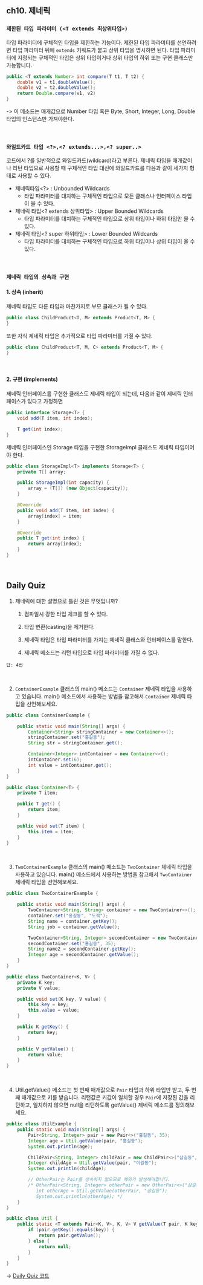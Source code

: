 ## ch10. 제네릭
### `제한된 타입 파라미터 (<T extends 최상위타입>)`
타입 파라미터에 구체적인 타입을 제한하는 기능이다. 제한된 타입 파라미터를 선언하려면 타입 파라미터 뒤에 `extends` 키워드가 붙고 상위 타입을 명시하면 된다. 타입 파라미터에 지정되는 구체적인 타입은 상위 타입이거나 상위 타입의 하위 또는 구현 클래스만 가능합니다. 

```java
public <T extends Number> int compare(T t1, T t2) {
	double v1 = t1.doubleValue();
	double v2 = t2.doubleValue();
	return Double.compare(v1, v2)
}
```

-> 이 메소드는 매개값으로 Number 타입 혹은 Byte, Short, Integer, Long, Double타입의 인스턴스만 가져야한다.

<br>

### `와일드카드 타입 <?>,<? extends...>,<? super..>`
코드에서 ?를 일반적으로 와일드카드(wildcard)라고 부른다. 제네릭 타입을 매개값이나 리턴 타입으로 사용할 때 구체적인 타입 대신에 와일드카드를 다음과 같이 세가지 형태로 사용할 수 있다.

- 제네릭타입<?> : Unbounded Wildcards
    - 타입 파라미터를 대치하는 구체적인 타입으로 모든 클래스나 인터페이스 타입이 올 수 있다.
- 제네릭 타입<? extends 상위타입> : Upper Bounded Wildcards
    - 타입 파라미터를 대치하는 구체적인 타입으로 상위 타입이나 하위 타입만 올 수 있다.
- 제네릭 타입<? super 하위타입> : Lower Bounded Wildcards
    - 타입 파라미터를 대치하는 구체적인 타입으로 하위 타입이나 상위 타입이 올 수 있다.

<br>

### `제네릭 타입의 상속과 구현`
#### 1. 상속 (inherit)
제네릭 타입도 다른 타입과 마찬가지로 부모 클래스가 될 수 있다.
```java
public class ChildProduct<T, M> extends Product<T, M> {
}
```
또한 자식 제네릭 타입은 추가적으로 타입 파라미터를 가질 수 있다.
```java
public class ChildProduct<T, M, C> extends Product<T, M> {
}
```

<br>

#### 2. 구현 (implements)
제네릭 인터페이스를 구현한 클래스도 제네릭 타입이 되는데, 다음과 같이 제네릭 인터페이스가 있다고 가정하면
```java
public interface Storage<T> {
	void add(T item, int index);

	T get(int index);
}
```
제네릭 인터페이스인 Storage<T> 타입을 구현한 StorageImpl 클래스도 제네릭 타입이어야 한다.
```java
public class StorageImpl<T> implements Storage<T> {
	private T[] array;

	public StorageImpl(int capacity) {
		array = (T[]) (new Object[capacity]);
	}

	@Override
	public void add(T item, int index) {
		array[index] = item;
	}

	@Override
	public T get(int index) {
		return array[index];
	}
}
```

<br>

## Daily Quiz
1. 제네릭에 대한 설명으로 틀린 것은 무엇입니까?

    1) 컴파일시 강한 타입 체크를 할 수 있다.

    2) 타입 변환(casting)을 제거한다.

    3) 제네릭 타입은 타입 파라미터를 가지는 제네릭 클래스와 인터페이스를 말한다.

    4) 제네릭 메소드는 리턴 타입으로 타입 파라미터를 가질 수 없다.

```
답: 4번
```
<br>

2. `ContainerExample` 클래스의 main() 메소드는 `Container` 제네릭 타입을 사용하고 있습니다. main() 메소드에서 사용하는 방법을 참고해서 `Container` 제네릭 타입을 선언해보세요.
```java
public class ContainerExample {

	public static void main(String[] args) {
		Container<String> stringContainer = new Container<>();
		stringContainer.set("홍길동");
		String str = stringContainer.get();

		Container<Integer> intContainer = new Container<>();
		intContainer.set(6);
		int value = intContainer.get();
	}
}
```
```java
public class Container<T> {
    private T item;

    public T get() {
        return item;
    }

    public void set(T item) {
        this.item = item;
    }
}
```

<br>

3. `TwoContainerExample` 클래스의 main() 메소드는 `TwoContainer` 제네릭 타입을 사용하고 있습니다. main() 메소드에서 사용하는 방법을 참고해서 `TwoContainer` 제네릭 타입을 선언해보세요.
```java
public class TwoContainerExample {

	public static void main(String[] args) {
		TwoContainer<String, String> container = new TwoContainer<>();
		container.set("홍길동", "도적");
		String name = container.getKey();
		String job = container.getValue();

		TwoContainer<String, Integer> secondContainer = new TwoContainer<>();
		secondContainer.set("홍길동", 35);
		String name2 = secondContainer.getKey();
		Integer age = secondContainer.getValue();
	}
}
```
```java
public class TwoContainer<K, V> {
    private K key;
    private V value;

    public void set(K key, V value) {
        this.key = key;
        this.value = value;
    }

    public K getKey() {
        return key;
    }

    public V getValue() {
        return value;
    }
}
```

<br>

4. Util.getValue() 메소드는 첫 번째 매개값으로 `Pair` 타입과 하위 타입만 받고, 두 번째 매개값으로 키를 받습니다. 리턴값은 키값이 일치할 경우 `Pair`에 저장된 값을 리턴하고, 일치하지 않으면 null을 리턴하도록 getValue() 제네릭 메소드를 정의해보세요.
```java
public class UtilExample {
	public static void main(String[] args) {
		Pair<String, Integer> pair = new Pair<>("홍길동", 35);
		Integer age = Util.getValue(pair, "홍길동");
		System.out.println(age);

		ChildPair<String, Integer> childPair = new ChildPair<>("삼길동", 20);
		Integer childAge = Util.getValue(pair, "이길동");
		System.out.println(childAge);

		// OtherPair는 Pair를 상속하지 않으므로 예외가 발생해야합니다.
		/* OtherPair<String, Integer> otherPair = new OtherPair<>("삼길동, 20");
		   int otherAge = Util.getValue(otherPair, "삼길동");
		   System.out.println(otherAge); */
	}
}
```
```java
public class Util {
    public static <T extends Pair<K, V>, K, V> V getValue(T pair, K key) {
        if (pair.getKey().equals(key)) {
            return pair.getValue();
        } else {
            return null;
        }
    }
}
```

-> [Daily Quiz 코드](https://github.com/zeonzyeon/java-practice/tree/master/src/ch10/dailyQuiz)